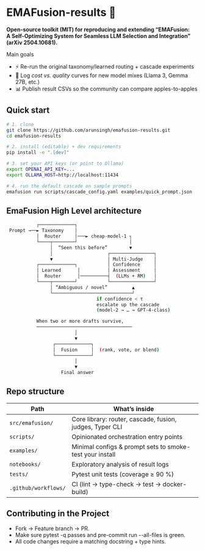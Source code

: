 # EMAFusion-results 🚀

**Open-source toolkit (MIT) for reproducing and extending “EMAFusion:  
A Self-Optimizing System for Seamless LLM Selection and Integration” (arXiv 2504.10681).**

Main goals
- ⚡ Re-run the original taxonomy/learned routing + cascade experiments
- 💸 Log *cost vs. quality* curves for new model mixes (Llama 3, Gemma 27B, etc.)
- 📊 Publish result CSVs so the community can compare apples-to-apples

## Quick start

```bash
# 1. clone
git clone https://github.com/arunsingh/emafusion-results.git
cd emafusion-results

# 2. install (editable) + dev requirements
pip install -e ".[dev]"

# 3. set your API keys (or point to Ollama)
export OPENAI_API_KEY=...
export OLLAMA_HOST=http://localhost:11434

# 4. run the default cascade on sample prompts
emafusion run scripts/cascade_config.yaml examples/quick_prompt.json

```


## EmaFusion High Level architecture

```bash
           ┌─────────────┐
 Prompt →──► Taxonomy    │
           │  Router     │───► cheap-model-1 ┐
           └────┬────────┘                   │
                │  “Seen this before”        ▼
                │                    ┌────────────────┐
                ▼                    │ Multi-Judge    │
           ┌─────────────┐           │ Confidence     │
           │ Learned      │          │ Assessment     │
           │  Router      │──────────┤  (LLMs + RM)   │
           └────┬────────┘           └────────────────┘
                │ “Ambiguous / novel”         ▲
                └─────────────────────────────┘
                                 if confidence < τ
                                 escalate up the cascade
                                 (model-2 → … → GPT-4-class)

           When two or more drafts survive,
           ───────────────────────────────────
                         │
                         ▼
                 ┌─────────────┐
                 │  Fusion     │  (rank, vote, or blend)
                 └─────────────┘
                         │
                         ▼
                    Final answer

```

## Repo structure

| Path                 | What’s inside                                            |
| -------------------- | -------------------------------------------------------- |
| `src/emafusion/`     | Core library: router, cascade, fusion, judges, Typer CLI |
| `scripts/`           | Opinionated orchestration entry points                   |
| `examples/`          | Minimal configs & prompt sets to smoke-test your install |
| `notebooks/`         | Exploratory analysis of result logs                      |
| `tests/`             | Pytest unit tests (coverage ≥ 90 %)                      |
| `.github/workflows/` | CI (lint → type-check → test → docker-build)             |


## Contributing in the Project
- Fork → Feature branch → PR.
- Make sure pytest -q passes and pre-commit run --all-files is green.
- All code changes require a matching docstring + type hints.
